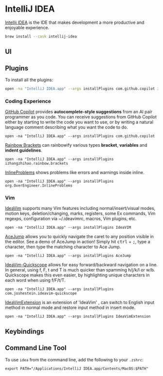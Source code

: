 # IntelliJ IDEA

[Intellij IDEA](https://www.jetbrains.com/idea/) is the IDE that makes development a more productive and enjoyable experience.

```bash
brew install --cask intellij-idea
```

## UI

## Plugins
To install all the plugins:

```bash
open -na "IntelliJ IDEA.app" --args installPlugins com.github.copilot izhangzhihao.rainbow.brackets org.OverEngineer.InlineProblems IdeaVIM AceJump com.joshestein.ideavim-quickscope IdeaVimExtension 
```


### Coding Experience

[GitHub Copilot](https://plugins.jetbrains.com/plugin/17718-github-copilot) provides **autocomplete-style suggestions** from an AI pair programmer as you code. You can receive suggestions from GitHub Copilot either by starting to write the code you want to use, or by writing a natural language comment describing what you want the code to do.

    open -na "IntelliJ IDEA.app" --args installPlugins com.github.copilot

[Rainbow Brackets](https://plugins.jetbrains.com/plugin/10080-rainbow-brackets) can rainbowify various types **bracket**, **variables** and **indent guidelines**.

    open -na "IntelliJ IDEA.app" --args installPlugins izhangzhihao.rainbow.brackets

[InlineProblems](https://plugins.jetbrains.com/plugin/20789-inlineproblems) shows problems like errors and warnings inside inline.

    open -na "IntelliJ IDEA.app" --args installPlugins org.OverEngineer.InlineProblems



### Vim

[IdeaVim](https://plugins.jetbrains.com/plugin/164-ideavim) supports many Vim features including normal/insert/visual modes, motion keys, deletion/changing, marks, registers, some Ex commands, Vim regexps, configuration via ~/.ideavimrc, macros, Vim plugins, etc.

    open -na "IntelliJ IDEA.app" --args installPlugins IdeaVIM

[AceJump](https://plugins.jetbrains.com/plugin/7086-acejump) allows you to quickly navigate the caret to any position visible in the editor. See a demo of AceJump in action! Simply hit <kbd>ctrl</kbd> + <kbd>;</kbd>, type a character, then type the matching character to Ace Jump.

    open -na "IntelliJ IDEA.app" --args installPlugins AceJump

[IdeaVim-Quickscope](https://plugins.jetbrains.com/plugin/19417-ideavim-quickscope) allows for easy forward/backward navigation on a line. In general, using f, F, t and T is much quicker than spamming h/j/k/l or w/b. Quickscope makes this even easier, by highlighting unique characters in each word when using f/F/t/T.

    open -na "IntelliJ IDEA.app" --args installPlugins com.joshestein.ideavim-quickscope

[IdeaVimExtension](https://plugins.jetbrains.com/plugin/9615-ideavimextension)  is an extension of 'IdeaVim' , can switch to English input method in normal mode and restore input method in insert mode.

    open -na "IntelliJ IDEA.app" --args installPlugins IdeaVimExtension

## Keybindings

## Command Line Tool
To use `idea` from the command line, add the following to your `.zshrc`:

    export PATH="/Applications/IntelliJ IDEA.app/Contents/MacOS:$PATH"
